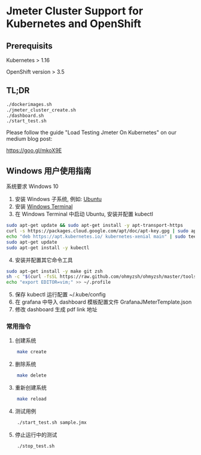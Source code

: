 # Jmeter Cluster Support for Kubernetes and OpenShift

## Prerequisits

Kubernetes > 1.16

OpenShift version > 3.5

## TL;DR

```bash
./dockerimages.sh
./jmeter_cluster_create.sh
./dashboard.sh
./start_test.sh
```

Please follow the guide "Load Testing Jmeter On Kubernetes" on our medium blog post:

https://goo.gl/mkoX9E

## Windows 用户使用指南

系统要求 Windows 10

1. 安装 Windows 子系统, 例如: [Ubuntu](https://www.microsoft.com/store/productId/9NBLGGH4MSV6)
2. 安装 [Windows Terminal](https://www.microsoft.com/store/productId/9n0dx20hk701)
3. 在 Windows Terminal 中启动 Ubuntu, 安装并配置 kubectl

```bash
sudo apt-get update && sudo apt-get install -y apt-transport-https
curl -s https://packages.cloud.google.com/apt/doc/apt-key.gpg | sudo apt-key add -
echo "deb https://apt.kubernetes.io/ kubernetes-xenial main" | sudo tee -a /etc/apt/sources.list.d/kubernetes.list
sudo apt-get update
sudo apt-get install -y kubectl
```

4. 安装并配置其它命令工具

```bash
sudo apt-get install -y make git zsh
sh -c "$(curl -fsSL https://raw.github.com/ohmyzsh/ohmyzsh/master/tools/install.sh)"
echo "export EDITOR=vim;" >> ~/.profile
```

5. 保存 kubectl 运行配置 ~/.kube/config
6. 在 grafana 中导入 dashboard 模板配置文件 GrafanaJMeterTemplate.json
7. 修改 dashboard 生成 pdf link 地址

### 常用指令

1. 创建系统

```bash
    make create
```

2. 删除系统

```bash
    make delete
```

3. 重新创建系统

```bash
    make reload
```

4. 测试用例

```bash
    ./start_test.sh sample.jmx
```

5. 停止运行中的测试

```bash
    ./stop_test.sh
```
